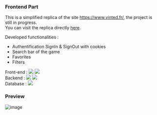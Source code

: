 ### Frontend Part
This is a simplified replica of the site https://www.vinted.fr/, the project is still in progress.
<br>
You can visit the replica directly [here](https://gamepad-clone-bydenis.netlify.app/).

Developed functionalities :
- Authentification SignIn & SignOut with cookies
- Search bar of the game
- Favorites
- Filters

Front-end : 
![](https://img.shields.io/badge/Code-React-informational?style=flat&logo=react&logoColor=white&color=EDAE49)
![](https://img.shields.io/badge/Code-JavaScript-informational?style=flat&logo=JavaScript&logoColor=white&color=EDAE49)
<br>
Backend : 
![](https://img.shields.io/badge/Code-NodeJS-informational?style=flat&logo=nodejs&logoColor=white&color=EDAE49)
![](https://img.shields.io/badge/Code-Express-informational?style=flat&logo=express&logoColor=white&color=EDAE49)
<br>
Database :
![](https://img.shields.io/badge/Code-MongoDB-informational?style=flat&logo=MongoDB&logoColor=white&color=EDAE49)

### Preview 

![image](https://user-images.githubusercontent.com/85889219/152245357-25d7bea4-2958-4219-8749-7cb93f1807eb.png)




